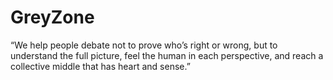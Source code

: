 # GreyZone
“We help people debate not to prove who’s right or wrong, but to understand the full picture, feel the human in each perspective, and reach a collective middle that has heart and sense.”
